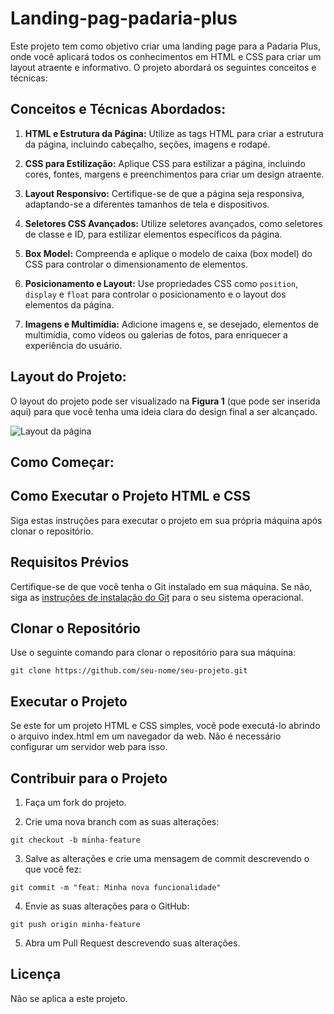 # Landing-pag-padaria-plus

Este projeto tem como objetivo criar uma landing page para a Padaria Plus, onde você aplicará todos os conhecimentos em HTML e CSS para criar um layout atraente e informativo. O projeto abordará os seguintes conceitos e técnicas:


## Conceitos e Técnicas Abordados:

1. **HTML e Estrutura da Página:** Utilize as tags HTML para criar a estrutura da página, incluindo cabeçalho, seções, imagens e rodapé.

2. **CSS para Estilização:** Aplique CSS para estilizar a página, incluindo cores, fontes, margens e preenchimentos para criar um design atraente.

3. **Layout Responsivo:** Certifique-se de que a página seja responsiva, adaptando-se a diferentes tamanhos de tela e dispositivos.

4. **Seletores CSS Avançados:** Utilize seletores avançados, como seletores de classe e ID, para estilizar elementos específicos da página.

5. **Box Model:** Compreenda e aplique o modelo de caixa (box model) do CSS para controlar o dimensionamento de elementos.

6. **Posicionamento e Layout:** Use propriedades CSS como `position`, `display` e `float` para controlar o posicionamento e o layout dos elementos da página.

7. **Imagens e Multimídia:** Adicione imagens e, se desejado, elementos de multimídia, como vídeos ou galerias de fotos, para enriquecer a experiência do usuário.

## Layout do Projeto:

O layout do projeto pode ser visualizado na **Figura 1** (que pode ser inserida aqui) para que você tenha uma ideia clara do design final a ser alcançado.

<img src="./img/anime1 (1).gif" alt="Layout da página">

## Como Começar:

## Como Executar o Projeto HTML e CSS

Siga estas instruções para executar o projeto em sua própria máquina após clonar o repositório.

## Requisitos Prévios

Certifique-se de que você tenha o Git instalado em sua máquina. Se não, siga as [instruções de instalação do Git](https://git-scm.com/book/en/v2/Getting-Started-Installing-Git) para o seu sistema operacional.

## Clonar o Repositório

Use o seguinte comando para clonar o repositório para sua máquina:

```
git clone https://github.com/seu-nome/seu-projeto.git
```

## Executar o Projeto

Se este for um projeto HTML e CSS simples, você pode executá-lo abrindo o arquivo index.html em um navegador da web. Não é necessário configurar um servidor web para isso.


## Contribuir para o Projeto

1. Faça um fork do projeto.

2. Crie uma nova branch com as suas alterações:

```
git checkout -b minha-feature
```

3. Salve as alterações e crie uma mensagem de commit descrevendo o que você fez:

```
git commit -m "feat: Minha nova funcionalidade"
```

4. Envie as suas alterações para o GitHub:

```
git push origin minha-feature
```

5. Abra um Pull Request descrevendo suas alterações.

## Licença
Não se aplica a este projeto.

